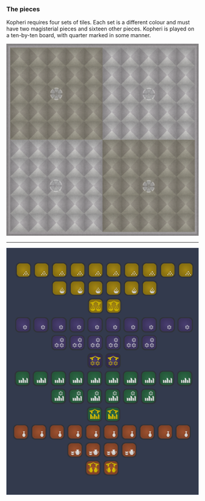 ### The pieces

Kopheri requires four sets of tiles.  Each set is a different colour and must have two magisterial pieces and sixteen other pieces.  Kopheri is played on a ten-by-ten board, with quarter marked in some manner.

![The board|80](/content/media/world/games/board.png)

---

![The set|80](/content/media/world/games/kopherisetfull.png)